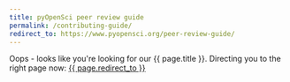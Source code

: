 ```yaml
---
title: pyOpenSci peer review guide
permalink: /contributing-guide/
redirect_to: https://www.pyopensci.org/peer-review-guide/
---
```


Oops - looks like you're looking for our {{ page.title }}. Directing you 
to the right page now: <a href="{{ page.redirect_to }}"> {{ page.redirect_to }} </a>
